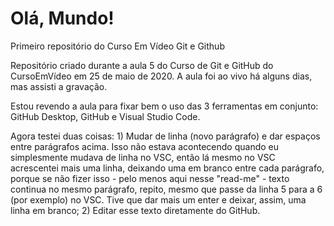 # Olá, Mundo!
 Primeiro repositório do Curso Em Vídeo Git e Github

 Repositório criado durante a aula 5 do Curso de Git e GitHub do CursoEmVídeo em 25 de maio de 2020. A aula foi ao vivo há alguns dias, mas assisti a gravação.

 Estou revendo a aula para fixar bem o uso das 3 ferramentas em conjunto: GitHub Desktop, GitHub e Visual Studio Code.

Agora testei duas coisas: 1) Mudar de linha (novo parágrafo) e dar espaços entre parágrafos acima. Isso não estava acontecendo quando eu simplesmente mudava de linha no VSC, então lá mesmo no VSC acrescentei mais uma linha, deixando uma em branco entre cada parágrafo, porque se não fizer isso - pelo menos aqui nesse "read-me" -  texto continua no mesmo parágrafo, repito, mesmo que passe da linha 5 para a 6 (por exemplo) no VSC. Tive que dar mais um enter e deixar, assim, uma linha em branco; 2) Editar esse texto diretamente do GitHub.
